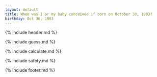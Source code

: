 ```yaml
---
layout: default
title: When was I or my baby conceived if born on October 30, 1903?
birthday: Oct 30, 1903
---
```


{% include header.md %}

{% include guess.md %}

{% include calculate.md %}

{% include safety.md %}

{% include footer.md %}



